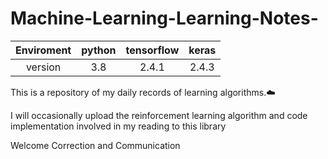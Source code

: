 # Machine-Learning-Learning-Notes-



Enviroment| python | tensorflow | keras
:--------:|:------:|:----------:|:----:|
version| 3.8 | 2.4.1 | 2.4.3 

This is a repository of my daily records of learning algorithms.:cloud:

I will occasionally upload the reinforcement learning algorithm and code implementation involved in my reading to this library

Welcome Correction and Communication
